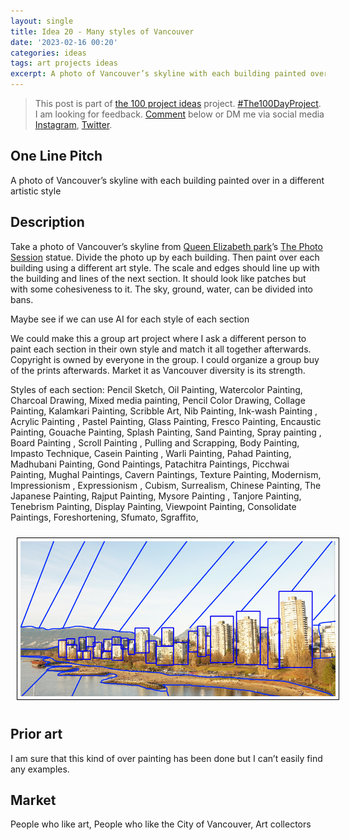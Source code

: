 ```yaml
---
layout: single
title: Idea 20 - Many styles of Vancouver
date: '2023-02-16 00:20'
categories: ideas
tags: art projects ideas
excerpt: A photo of Vancouver’s skyline with each building painted over in a different artistic style
---
```



> This post is part of [the 100 project ideas](https://blog.abluestar.com/projects/2023-100-ideas/) project. [#The100DayProject](https://www.the100dayproject.org/). I am looking for feedback. <a href='#utterances-comments'>Comment</a> below or DM me via social media <a href="https://instagram.com/funvill" rel="nofollow noopener noreferrer"><i class="fab fa-fw fa-instagram" aria-hidden="true"></i><span class="label">Instagram</span></a>, <a href="https://twitter.com/funvill" rel="nofollow noopener noreferrer"><i class="fab fa-fw fa-twitter" aria-hidden="true"></i><span class="label">Twitter</span></a>.

## One Line Pitch

A photo of Vancouver’s skyline with each building painted over in a different artistic style

## Description

Take a photo of Vancouver’s skyline from [Queen Elizabeth park](https://vancouver.ca/parks-recreation-culture/queen-elizabeth-park.aspx)’s [The Photo Session](https://goo.gl/maps/twhBHQwfUqNC2FCFA) statue. Divide the photo up by each building. Then paint over each building using a different art style. The scale and edges should line up with the building and lines of the next section. It should look like patches but with some cohesiveness to it. The sky, ground, water, can be divided into bans.

Maybe see if we can use AI for each style of each section

We could make this a group art project where I ask a different person to paint each section in their own style and match it all together afterwards. Copyright is owned by everyone in the group. I could organize a group buy of the prints afterwards. Market it as Vancouver diversity is its strength.

Styles of each section: Pencil Sketch, Oil Painting, Watercolor Painting, Charcoal Drawing, Mixed media painting, Pencil Color Drawing, Collage Painting, Kalamkari Painting, Scribble Art, Nib Painting, Ink-wash Painting , Acrylic Painting , Pastel Painting, Glass Painting, Fresco Painting, Encaustic Painting, Gouache Painting, Splash Painting, Sand Painting, Spray painting  , Board Painting , Scroll Painting , Pulling and Scrapping, Body Painting, Impasto Technique, Casein Painting , Warli Painting, Pahad Painting, Madhubani Painting, Gond Paintings, Patachitra Paintings, Picchwai Painting, Mughal Paintings, Cavern Paintings, Texture Painting, Modernism, Impressionism , Expressionism , Cubism, Surrealism, Chinese Painting, The Japanese Painting, Rajput Painting, Mysore Painting , Tanjore Painting, Tenebrism Painting, Display Painting, Viewpoint Painting, Consolidate Paintings, Foreshortening, Sfumato, Sgraffito,

<img src="/public/uploads/2023/vancouver-skyline-paintover.png " alt="Screaming" style="margin: 10px; border: 1px solid black; padding: 5px"/>

## Prior art

I am sure that this kind of over painting has been done but I can’t easily find any examples.

## Market

People who like art, People who like the City of Vancouver, Art collectors

